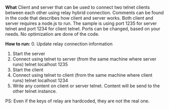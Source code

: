 <b>What</b>
Client and server that can be used to connect two telnet clients between each other using relay hybrid connection. Comments can be found in the code that describes how client and server works. Both client and server requires a node.js to run.
The sample is using port 1235 for server telnet and port 1234 for client telnet. Ports can be changed, based on your needs.
No optimization are done of the code.

<b>How to run:</b>
0. Update relay connection information
1. Start the server
2. Connect using telnet to server (from the same machine where server runs)
    telnet localhost 1235
3. Start the client
4. Connect using telnet to client (from the same machine where client runs)
    telnet localhost 1234
5. Write any content on client or server telnet. Content will be send to the other telnet instance.

PS: Even if the keys of relay are hardcoded, they are not the real one.
